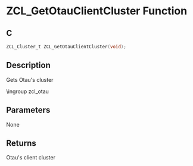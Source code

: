 # ZCL_GetOtauClientCluster Function

## C

```c
ZCL_Cluster_t ZCL_GetOtauClientCluster(void);
```

## Description

 Gets Otau's cluster

\ingroup zcl_otau

## Parameters

 None  

## Returns

 Otau's client cluster 

